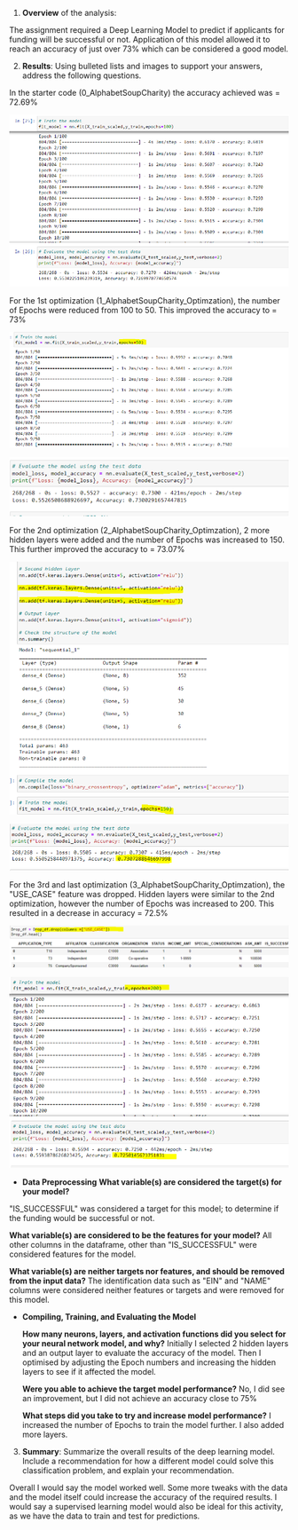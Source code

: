1. **Overview** of the analysis: 

The assignment required a Deep Learning Model to predict if applicants for funding will be successful or not. Application of this model allowed it to reach an accuracy of just over 73% which can be considered a good model.

2. **Results**: Using bulleted lists and images to support your answers, address the following questions.

In the starter code (0_AlphabetSoupCharity) the accuracy achieved was = 72.69%

![0.PNG](Images/Alphabet_Soup.PNG)



For the 1st optimization (1_AlphabetSoupCharity_Optimzation), the number of Epochs were reduced from 100 to 50. This improved the accuracy to = 73%

![1.PNG](Images/1st_Optimisation.PNG)



![1a.PNG](Images/1st_Optimisation_accuracy.PNG)




For the 2nd optimization (2_AlphabetSoupCharity_Optimzation), 2 more hidden layers were added and the number of Epochs was increased to 150. This further improved the accuracy to = 73.07%

![2.PNG](Images/2nd_Optimisation.PNG)



![2a.PNG](Images/2nd_Optimisation_accuracy.PNG)




For the 3rd and last optimization (3_AlphabetSoupCharity_Optimzation), the "USE_CASE" feature was dropped. Hidden layers were similar to the 2nd optimization, however the number of Epochs was increased to 200. This resulted in a decrease in accuracy = 72.5%

![3.PNG](Images/3rd_Optimisation.PNG)



![3a.PNG](Images/3rd_Optimisation_accuracy.PNG)





* **Data Preprocessing**
    **What variable(s) are considered the target(s) for your model?**

"IS_SUCCESSFUL" was considered a target for this model; to determine if the funding would be successful or not.
   
   **What variable(s) are considered to be the features for your model?**
All other columns in the dataframe, other than "IS_SUCCESSFUL" were considered features for the model.

   **What variable(s) are neither targets nor features, and should be removed from the input data?**
The identification data such as "EIN" and "NAME" columns were considered neither features or targets and were removed for this model.

 * **Compiling, Training, and Evaluating the Model**

    **How many neurons, layers, and activation functions did you select for your neural network model, and why?**
Initially I selected 2 hidden layers and an output layer to evaluate the accuracy of the model.
Then I optimised by adjusting the Epoch numbers and increasing the hidden layers to see if it affected the model.
   
   **Were you able to achieve the target model performance?**
No, I did see an improvement, but I did not achieve an accuracy close to 75%

   **What steps did you take to try and increase model performance?**
I increased the number of Epochs to train the model further. I also added more layers.

3. **Summary**: Summarize the overall results of the deep learning model. Include a recommendation for how a different model could solve this classification problem, and explain your recommendation.

Overall I would say the model worked well. Some more tweaks with the data and the model itself could increase the accuracy of the required results. I would say a supervised learning model would also be ideal for this activity, as we have the data to train and test for predictions.


